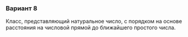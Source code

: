 ### Вариант 8
Класс, представляющий натуральное число, с порядком на основе расстояния на числовой прямой до ближайшего простого числа.
